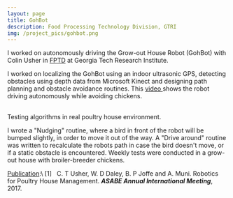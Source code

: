 ```yaml
---
layout: page
title: GohBot
description: Food Processing Technology Division, GTRI
img: /project_pics/gohbot.png
---
```

I worked on autonomously driving the Grow-out House Robot (GohBot) with Colin Usher in
<a href="http://www.fptd.gatech.edu/robotics/grobot.html" target="blank"> FPTD</a>
at Georgia Tech Research Institute.  

I worked on localizing the GohBot using an indoor ultrasonic GPS, detecting obstacles using
depth data from Microsoft Kinect and designing path planning and obstacle avoidance
routines. This <a href="https://drive.google.com/file/d/0Bx0AJvW-lbnBY09HRV9XWVI5VGM/view?usp=sharingvideo" target="blank">video </a>
shows the robot driving autonomously while avoiding chickens.

<div class="img_row">
	<img class="col two" src="{{ site.baseurl }}/project_pics/gohbot2.JPG" alt="" title="Test chicken house"/>
	<img class="col one" src="{{ site.baseurl }}/project_pics/gohbot3.jpeg" alt="" title="Localization map"/>
</div>
<div class="col three caption">
	Testing algorithms in real poultry house environment.
</div>

I wrote a "Nudging" routine, where a bird in front of the robot will be bumped slightly,
in order to move it out of the way. A "Drive around" routine was written to recalculate the robots
path in case the bird doesn't move, or if a static obstacle is encountered. Weekly tests were
conducted in a grow-out house with broiler-breeder chickens.

<a href="http://elibrary.asabe.org/abstract.asp?aid=48032&t=2&redir=&redirType=" target="blank">Publication</a>:\\
[1]  &nbsp; C. T Usher, W. D Daley, B. P Joffe and A. Muni. Robotics for Poultry House
Management. <b><i>ASABE Annual International Meeting</i></b>, 2017.
